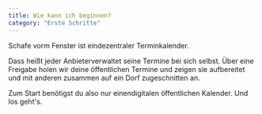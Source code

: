```yaml
---
title: Wie kann ich beginnen?
category: "Erste Schritte"
---
```


Schafe vorm Fenster ist eindezentraler Terminkalender.

Dass heißt jeder Anbieterverwaltet seine Termine bei sich selbst. Über eine
Freigabe holen wir deine öffentlichen Termine und zeigen sie aufbereitet und mit anderen
zusammen auf ein Dorf zugeschnitten an.

Zum Start benötigst du also nur einendigitalen öffentlichen Kalender. Und
los geht's.
